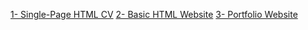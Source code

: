 [1- Single-Page HTML CV](https://roadmap.sh/projects/single-page-cv)
[2- Basic HTML Website](https://roadmap.sh/projects/basic-html-website)
[3- Portfolio Website](https://roadmap.sh/projects/portfolio-website)

